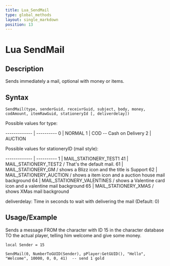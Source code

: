 ```yaml
---
title: Lua_SendMail
type: global_methods
layout: single_markdown
position: 13
---
```


# Lua SendMail

## Description

Sends immediately a mail, optional with money or items.

## Syntax

```
SendMail(type, senderGuid, receivrGuid, subject, body, money, codAmount, itemRawGuid, stationeryId [, deliverdelay])
```

Possible values for type:

------------- | ----------
0             | NORMAL
1             | COD          -- Cash on Delivery
2             | AUCTION

Possible values for stationeryID (mail style):

------------- | ----------
1             | MAIL_STATIONERY_TEST1
41            | MAIL_STATIONERY_TEST2            / That's the default mail.
61            | MAIL_STATIONERY_GM               / shows a Blizz icon and the title is Support
62            | MAIL_STATIONERY_AUCTION          / shows a item icon and a auction house mail background
64            | MAIL_STATIONERY_VALENTINES       / shows a Valentine card icon and a valentine mail background
65            | MAIL_STATIONERY_XMAS             / shows XMas mail background

deliverdelay: Time in seconds to wait with delivering the mail (Default: 0)

## Usage/Example

Sends a message FROM the character with ID 15 in the character database TO the actual player, telling him welcome and give some money.

```
local Sender = 15
 
SendMail(0, NumberToGUID(Sender), pPlayer:GetGUID(), "Hello", "Welcome", 10000, 0, 0, 41)  -- send 1 gold
```

<!--- See Git bug (closed but not fixed!) https://github.com/arcemu/arcemu/issues/265 for more information.

--->
